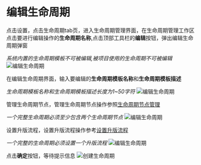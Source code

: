 # 编辑生命周期
点击设置，点击生命周期tab页，进入生命周期管理界面，在生命周期管理工作区点击要进行编辑操作的**生命周期名称**,点击顶部工具栏的**编辑**按钮，弹出编辑生命周期弹窗

*系统内置的生命周期模板不可被编辑,被项目使用的生命周期不可被编辑*
![编辑生命周期](/pic/setup/editlifecycle/editlifecycle.jpg)

在编辑生命周期界面，输入要编辑的**生命周期模板名称**和**生命周期模板描述**

*生命周期模板名称和生命周期模板描述长度为1~50字符*
![编辑生命周期](/pic/setup/editlifecycle/editname.jpg)

管理生命周期节点，管理生命周期节点操作参照[生命周期节点管理](/pages/gostart/setup/Lifecycle%20node%20management.md)

*一个完整生命周期必须至少包含两个生命周期节点*
![编辑生命周期](/pic/setup/editlifecycle/editnods.jpg)


设置升版流程，设置升版流程操作参考[设置升版流程](/pages/gostart/setup/Lifecycle%20node%20management.md#七、设置升版流程)

*一个完整的生命周期必须设置一个升版流程*
![编辑生命周期](/pic/setup/editlifecycle/editprecess.jpg)

点击**确定**按钮，等待提示信息
![创建生命周期](/pic/setup/editlifecycle/saveedits.jpg)